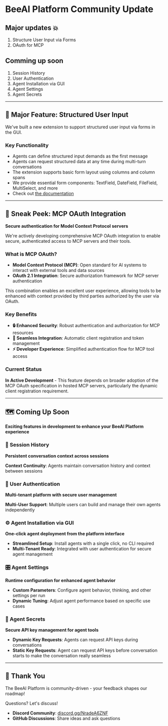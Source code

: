 # BeeAI Platform Community Update

## Major updates 💥
1. Structure User Input via Forms
1. OAuth for MCP

## Comming up soon
1. Session History
1. User Authentication
1. Agent Installation via GUI
1. Agent Settings
1. Agent Secrets

---

## 🚀 Major Feature: Structured User Input

We've built a new extension to support structured user input via forms in the GUI.

### Key Functionality

- Agents can define structured input demands as the first message
- Agents can request structured data at any time during multi-turn conversations
- The extension supports basic form layout using columns and column spans
- We provide essential form components: TextField, DateField, FileField, MultiSelect, and more
- Check out [the documentation](https://docs.beeai.dev/build-agents/forms)

---

## 🔐 Sneak Peek: MCP OAuth Integration

**Secure authentication for Model Context Protocol servers**

We're actively developing comprehensive MCP OAuth integration to enable secure, authenticated access to MCP servers and their tools.

### What is MCP OAuth?

- **Model Context Protocol (MCP)**: Open standard for AI systems to interact with external tools and data sources
- **OAuth 2.1 Integration**: Secure authorization framework for MCP server authentication

This combination enables an excellent user experience, allowing tools to be enhanced with context provided by third parties authorized by the user via OAuth.

### Key Benefits

- **🔒 Enhanced Security**: Robust authentication and authorization for MCP resources
- **🚀 Seamless Integration**: Automatic client registration and token management
- **⚡ Developer Experience**: Simplified authentication flow for MCP tool access

### Current Status

**In Active Development** - This feature depends on broader adoption of the MCP OAuth specification in hosted MCP servers, particularly the dynamic client registration requirement.

---

## 🗺️  Coming Up Soon

**Exciting features in development to enhance your BeeAI Platform experience**

### 🧵 Session History
**Persistent conversation context across sessions**

**Context Continuity**: Agents maintain conversation history and context between sessions

### 🔑 User Authentication
**Multi-tenant platform with secure user management**

**Multi-User Support**: Multiple users can build and manage their own agents independently


### ⚙️  Agent Installation via GUI
**One-click agent deployment from the platform interface**

- **Streamlined Setup**: Install agents with a single click, no CLI required
- **Multi-Tenant Ready**: Integrated with user authentication for secure agent management

### 🎛️  Agent Settings
**Runtime configuration for enhanced agent behavior**

- **Custom Parameters**: Configure agent behavior, thinking, and other settings per run
- **Dynamic Tuning**: Adjust agent performance based on specific use cases

### 🔐 Agent Secrets
**Secure API key management for agent tools**

- **Dynamic Key Requests**: Agents can request API keys during conversations
- **Static Key Requests**: Agent can request API keys before conversation starts to make the conversation really seamless

---

## 🙏 Thank You

The BeeAI Platform is community-driven - your feedback shapes our roadmap!

Questions? Let's discuss!
- **Discord Community**: [discord.gg/NradeA6ZNF](https://discord.gg/NradeA6ZNF)
- **GitHub Discussions**: Share ideas and ask questions
